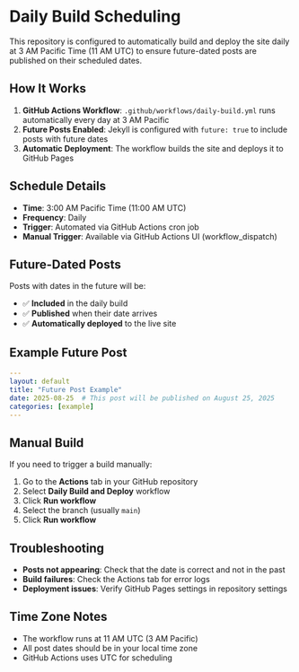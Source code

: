 # Daily Build Scheduling

This repository is configured to automatically build and deploy the site daily at 3 AM Pacific Time (11 AM UTC) to ensure future-dated posts are published on their scheduled dates.

## How It Works

1. **GitHub Actions Workflow**: `.github/workflows/daily-build.yml` runs automatically every day at 3 AM Pacific
2. **Future Posts Enabled**: Jekyll is configured with `future: true` to include posts with future dates
3. **Automatic Deployment**: The workflow builds the site and deploys it to GitHub Pages

## Schedule Details

- **Time**: 3:00 AM Pacific Time (11:00 AM UTC)
- **Frequency**: Daily
- **Trigger**: Automated via GitHub Actions cron job
- **Manual Trigger**: Available via GitHub Actions UI (workflow_dispatch)

## Future-Dated Posts

Posts with dates in the future will be:
- ✅ **Included** in the daily build
- ✅ **Published** when their date arrives
- ✅ **Automatically deployed** to the live site

## Example Future Post

```yaml
---
layout: default
title: "Future Post Example"
date: 2025-08-25  # This post will be published on August 25, 2025
categories: [example]
---
```

## Manual Build

If you need to trigger a build manually:

1. Go to the **Actions** tab in your GitHub repository
2. Select **Daily Build and Deploy** workflow
3. Click **Run workflow**
4. Select the branch (usually `main`)
5. Click **Run workflow**

## Troubleshooting

- **Posts not appearing**: Check that the date is correct and not in the past
- **Build failures**: Check the Actions tab for error logs
- **Deployment issues**: Verify GitHub Pages settings in repository settings

## Time Zone Notes

- The workflow runs at 11 AM UTC (3 AM Pacific)
- All post dates should be in your local time zone
- GitHub Actions uses UTC for scheduling
